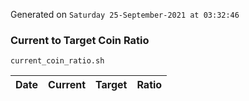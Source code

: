Generated on `Saturday 25-September-2021 at 03:32:46`

### Current to Target Coin Ratio
`current_coin_ratio.sh`

Date|Current|Target|Ratio
---|---|---|---
